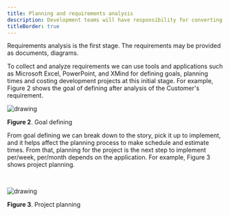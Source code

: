 ```yaml
---
title: Planning and requirements analysis
description: Development teams will have responsibility for converting the customer's requirements into a practical design that can be implemented within the cost and time constraints and will work well on the available hardware and infrastructure.
titleBorder: true
---
```


Requirements analysis is the first stage. The requirements may be provided as documents, diagrams.  

To collect and analyze requirements we can use tools and applications such as Microsoft Excel, PowerPoint, and XMind for defining goals, planning times and costing development projects at this initial stage. For example, Figure 2 shows the goal of defining after analysis of the Customer's requirement.

<img src="~@assets/image/plan_analysis_defininggoal.png" alt="drawing" width="" height=""/><br />

**Figure 2**. Goal defining  

From goal defining we can break down to the story, pick it up to implement, and it helps affect the planning process to make schedule and estimate times. From that, planning for the project is the next step to implement per/week, per/month depends on the application. For example, Figure 3 shows project planning.

<br />

<img src="~@assets/image/planning_analysis.png" alt="drawing" width="" height=""/><br />

**Figure 3**. Project planning
